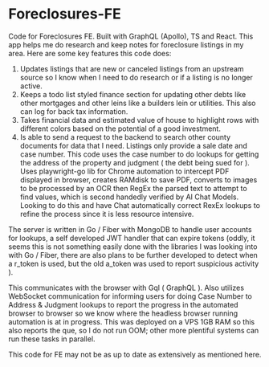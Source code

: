 # Foreclosures-FE
Code for Foreclosures FE. Built with GraphQL (Apollo), TS and React. This app helps me do research and keep notes for foreclosure listings in my area. Here are some key features this code does:
1) Updates listings that are new or canceled listings from an upstream source so I know when I need to do research or if a listing is no longer active.
2) Keeps a todo list styled finance section for updating other debts like other mortgages and other leins like a builders lein or utilities. This also can log for back tax information.
3) Takes financial data and estimated value of house to highlight rows with different colors based on the potential of a good investment.
4) Is able to send a request to the backend to search other county documents for data that I need. Listings only provide a sale date and case number. This code uses the case number to do lookups for getting the address of the property and judgment ( the debt being sued for ). Uses playwright-go lib for Chrome automation to intercept PDF displayed in browser, creates RAMdisk to save PDF, converts to images to be processed by an OCR then RegEx the parsed text to attempt to find values, which is second handedly verified by AI Chat Models. Looking to do this and have Chat automatically correct RexEx lookups to refine the process since it is less resource intensive.


The server is written in Go / Fiber with MongoDB to handle user accounts for lookups, a self developed JWT handler that can expire tokens (oddly, it seems this is not something easily done with the libraries I was looking into with Go / Fiber, there are also plans to be further developed to detect when a r_token is used, but the old a_token was used to report suspicious activity ).

This communicates with the browser with Gql ( GraphQL ). Also utilizes WebSocket communication for informing users for doing Case Number to Address & Judgment lookups to report the progress in the automated browser to browser so we know where the headless browser running automation is at in progress. This was deployed on a VPS 1GB RAM so this also reports the que, so I do not run OOM; other more plentiful systems can run these tasks in parallel.


This code for FE may not be as up to date as extensively as mentioned here.
